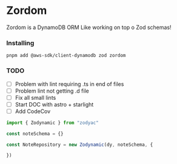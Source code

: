 # Zordom
Zordom is a DynamoDB ORM Like working on top o Zod schemas!

### Installing
```
pnpm add @aws-sdk/client-dynamodb zod zordom
```

### TODO
- [ ] Problem with lint requiring .ts in end of files
- [ ] Problem lint not getting .d file
- [ ] Fix all small lints
- [ ] Start DOC with astro + starlight
- [ ] Add CodeCov

```typescript
import { Zodynamic } from "zodyac"

const noteSchema = {}

const NoteRepository = new Zodynamic(dy, noteSchema, {

})
```
